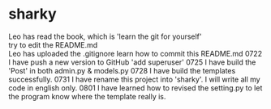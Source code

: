 # sharky

Leo has read the book, which is 'learn the git for yourself' <br>
try to edit the README.md <br>
Leo has uploaded the .gitignore
learn how to commit this README.md
0722 I have push a new version to GitHub 'add superuser'
0725 I have build the 'Post' in both admin.py & models.py
0728 I have build the templates successfully.
0731 I have rename this project into 'sharky'. I will write all my code in english only.
0801 I have learned how to revised the setting.py to let the program know where the template really is.
